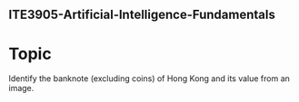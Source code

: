## ITE3905-Artificial-Intelligence-Fundamentals

# Topic
Identify the banknote (excluding coins) of Hong Kong and its value from an image.
